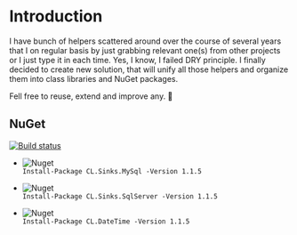 # Introduction 
I have bunch of helpers scattered around over the course of several years that I on regular basis by just grabbing relevant one(s)
from other projects or I just type it in each time. Yes, I know, I failed DRY principle. 
I finally decided to create new solution, that will unify all those helpers and organize them into class libraries and NuGet packages.

Fell free to reuse, extend and improve any. 🤘

## NuGet

[![Build status](https://dev.azure.com/vpetkovic/HelperTools/_apis/build/status/HelperTools/HelperTools)](https://dev.azure.com/vpetkovic/HelperTools/_build/latest?definitionId=3)

- ![Nuget](https://img.shields.io/nuget/dt/CL.Sinks.MySql?label=CL.Sinks.MySql%20Downloads)
<br>`Install-Package CL.Sinks.MySql -Version 1.1.5`

- ![Nuget](https://img.shields.io/nuget/dt/CL.Sinks.SqlServer?label=%20CL.Sinks.SqlServer%20Downloads)
<br> `Install-Package CL.Sinks.SqlServer -Version 1.1.5`

- ![Nuget](https://img.shields.io/nuget/dt/CL.DateTime?label=%20CL.DateTime%20Downloads)
<br> `Install-Package CL.DateTime -Version 1.1.5`


